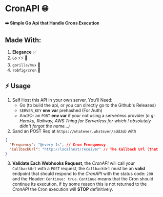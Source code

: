# CronAPI 🌐

#### ➡️ Simple Go Api that Handle Crons Execution

## Made With:

1. **Elegance** ✅
2. `Go` ⚡⚡ 🤍
3. `gorilla/mux` 🦍
4. `robfig/cron` 🔩

## ⚡ Usage

1. Self Host this API in your own server, You'll Need:
   - Go (to build the api, or you can directly go to the Github's Releases)
   - `SERVER_KEY` **env var** prehashed (For Auth)
   - And/Or an `PORT` **env var** if your not using a serverless provider _(e.g: Heroku, Railway, AWS Thing for Serverless for which I absolutely didn't forgot the name...)_
2. Sand an POST Req at `https://whatever.whatever/addJob` with

```json
{
  "Frequency": "@every 1s", // Cron Frenquency
  "CallbackUrl": "http://localhost/receiver" // The Callback Url (that will be called as an webhook)
}
```

3. **Validate Each Webhooks Request**, the _CronAPI_ will call your `CallbackUrl` with a `POST` request, the `CallbackUrl` must be an **valid** endpoint that should respond to the _CronAPI_ with the status code: `200` and the Header: `Continue: true`. `Continue` means that the Cron should continue its execution, if by some reason this is not returned to the _CronAPI_ the Cron execution will **STOP** definitively.
